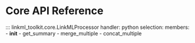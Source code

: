# Core API Reference

::: linkml_toolkit.core.LinkMLProcessor
    handler: python
    selection:
      members:
        - __init__
        - get_summary
        - merge_multiple
        - concat_multiple
